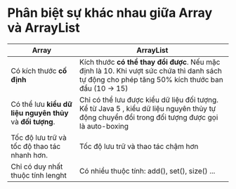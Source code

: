 # Phân biệt sự khác nhau giữa Array và ArrayList



| Array                                                     | ArrayList                                                    |
| --------------------------------------------------------- | ------------------------------------------------------------ |
| Có kích thước **cố định**                                 | Kích thước **có thể thay đổi được**. Nếu mặc định là 10. Khi vượt sức chứa thì danh sách tự động cho phép tăng 50% kích thước ban đầu (10 -> 15) |
| Có thể lưu **kiểu dữ liệu nguyên thủy** và **đối tượng**. | Chỉ có thể lưu được kiểu dữ liệu đối tượng. Kể từ Java 5 ,  kiểu dữ liệu nguyên thủy tự động chuyển đổi trong đối tượng được gọi là auto-boxing |
| Tốc độ lưu trữ và tốc độ thao tác nhanh hơn.              | Tốc độ lưu trữ và thao tác chậm hơn                          |
| Chỉ có duy nhất thuộc tính lenght                         | Có nhiều thuộc tính: add(), set(), size() ...                |

